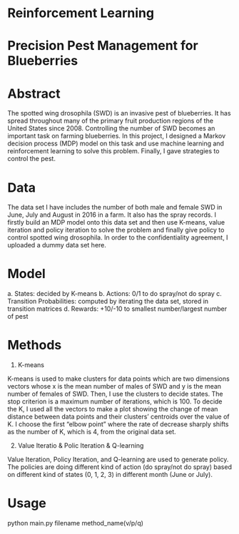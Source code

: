 # Reinforcement Learning
# Precision Pest Management for Blueberries

# Abstract

The spotted wing drosophila (SWD) is an invasive pest of blueberries. It has spread throughout many of the primary fruit production regions of the United States since 2008. Controlling the number of SWD becomes an important task on farming blueberries. In this project, I designed a Markov decision process (MDP) model on this task and use machine learning and reinforcement learning to solve this problem. Finally, I gave strategies to control the pest.

# Data

The data set I have includes the number of both male and female SWD in June, July and August in 2016 in a farm. It also has the spray records. I firstly build an MDP model onto this data set and then use K-means, value iteration and policy iteration to solve the problem and finally give policy to control spotted wing drosophila. In order to the confidentiality agreement, I uploaded a dummy data set here. 

# Model

a. States: decided by K-means
b. Actions: 0/1 to do spray/not do spray
c. Transition Probabilities: computed by iterating the data set, stored in transition matrices
d. Rewards: +10/-10 to smallest number/largest number of pest 

# Methods

1. K-means

K-means is used to make clusters for data points which are two dimensions vectors whose x is the mean number of males of SWD and y is the mean number of females of SWD. Then, I use the clusters to decide states. The stop criterion is a maximum number of iterations, which is 100. To decide the K, I used all the vectors to make a plot showing the change of mean distance between data points and their clusters’ centroids over the value of K. I choose the first “elbow point” where the rate of decrease sharply shifts as the number of K, which is 4, from the original data set.

2. Value Iteratio & Polic Iteration & Q-learning

Value Iteration, Policy Iteration, and Q-learning are used to generate policy. The policies are doing different kind of action (do spray/not do spray) based on different kind of states (0, 1, 2, 3) in different month (June or July).

# Usage

python main.py filename method_name(v/p/q)



